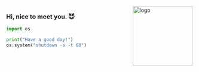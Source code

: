 
<img src="https://github-readme-stats.vercel.app/api?username=geoyee&show_icons=true" alt="logo" height="160" align="right" style="margin: 5px; margin-bottom: 20px;" />

### Hi, nice to meet you. :smiling_imp:
``` python
import os

print("Have a good day!")
os.system("shutdown -s -t 60")
```

<!--
**geoyee/geoyee** is a ✨ _special_ ✨ repository because its `README.md` (this file) appears on your GitHub profile.

Here are some ideas to get you started:

- 🔭 I’m currently working on ...
- 🌱 I’m currently learning ...
- 👯 I’m looking to collaborate on ...
- 🤔 I’m looking for help with ...
- 💬 Ask me about ...
- 📫 How to reach me: ...
- 😄 Pronouns: ...
- ⚡ Fun fact: ...
-->

<!--
![Top Langs](https://github-readme-stats.vercel.app/api/top-langs/?username=geoyee&theme=vue)
-->
